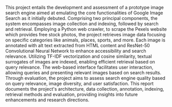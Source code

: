 This project entails the development and assessment of a prototype image search engine aimed at emulating the core functionalities of Google Image Search as it initially debuted. Comprising two principal components, the system encompasses image collection and indexing, followed by search and retrieval. Employing a Python web crawler, to scrape the Pexels website which provides free stock photos, the project retrieves image data focusing on specific categories like animals, places, sports, and more. Each image is annotated with alt text extracted from HTML content and ResNet-50 Convolutional Neural Network to enhance accessibility and search relevance. Utilizing TF-IDF vectorization and cosine similarity, textual surrogates of images are indexed, enabling efficient retrieval based on query relevance. The web-based interface facilitates user interaction, allowing queries and presenting relevant images based on search results. Through evaluation, the project aims to assess search engine quality based on query relevance, image diversity, and user satisfaction. This report documents the project's architecture, data collection, annotation, indexing, retrieval methods and evaluation, providing insights into future enhancements and research directions.

